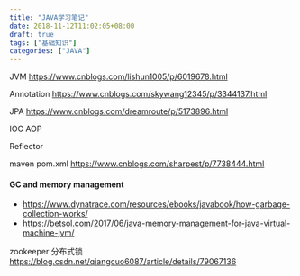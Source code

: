 ```yaml
---
title: "JAVA学习笔记"
date: 2018-11-12T11:02:05+08:00
draft: true
tags: ["基础知识"]
categories: ["JAVA"]
---
```


JVM https://www.cnblogs.com/lishun1005/p/6019678.html

Annotation https://www.cnblogs.com/skywang12345/p/3344137.html

JPA https://www.cnblogs.com/dreamroute/p/5173896.html

IOC AOP

Reflector

maven pom.xml https://www.cnblogs.com/sharpest/p/7738444.html

#### GC and memory management 
- https://www.dynatrace.com/resources/ebooks/javabook/how-garbage-collection-works/
- https://betsol.com/2017/06/java-memory-management-for-java-virtual-machine-jvm/

zookeeper 分布式锁   https://blog.csdn.net/qiangcuo6087/article/details/79067136
